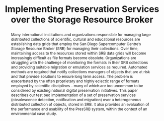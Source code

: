 ---
abstract: Many international institutions and organizations responsible for managing
  large distributed collections of scientific, cultural and educational resources
  are establishing data grids that employ the San Diego Supercomputer Centre’s Storage
  Resource Broker (SRB) for managing their collections. Over time, maintaining access
  to the resources stored within SRB data grids will become increasingly difficult
  as file formats become obsolete. Organizations are struggling with the challenge
  of monitoring the formats in their SRB collections and providing suitable migration
  or emulation services as required. Automated methods are required that notify collections
  managers of objects that are at risk and that provide solutions to ensure long term
  access. The problem is exacerbated by the often proprietary and highly eclectic
  range of formats employed by scientific disciplines – many of which are too uncommon
  to be considered by existing national digital preservation initiatives. This paper
  describes our test bed implementation of a set of preservation services (obsolescence
  detection, notification and migration) over a heterogeneous distributed collection
  of objects, stored in SRB. It also provides an evaluation of the performance and
  usability of the PresSRB system, within the context of an environmental case study.
creators:
- Kosovic, Douglas
- Hunter, Jane
date: null
document_url: https://services.phaidra.univie.ac.at/api/object/o:294150/download
grand_parent: iPRES
institutions: []
keywords:
- london
landing_page_url: https://phaidra.univie.ac.at/o:294150
language: eng
layout: publication
license: CC BY-SA 3.0 AT
notes_url: null
parent: iPRES 2008
presentation_url: null
publication_type: paper
size: 103393
source_name: iPRES
title: Implementing Preservation Services over the Storage Resource Broker
year: 2008
---